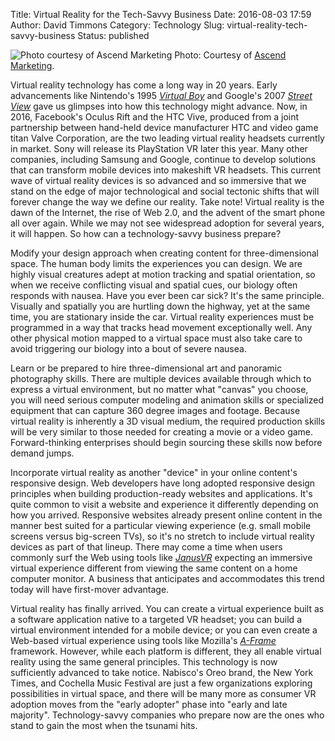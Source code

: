 Title: Virtual Reality for the Tech-Savvy Business
Date: 2016-08-03 17:59
Author: David Timmons
Category: Technology
Slug: virtual-reality-tech-savvy-business
Status: published

![Photo courtesy of Ascend Marketing][1]
<span class="img-caption">
  Photo: Courtesy of [Ascend Marketing][2].
</span>

Virtual reality technology has come a long way in 20 years. Early
advancements like Nintendo's 1995 *[Virtual Boy][3]* and Google's
2007 *[Street View][4]* gave us glimpses into how this technology
might advance. Now, in 2016, Facebook's Oculus Rift and the HTC Vive,
produced from a joint partnership between hand-held device manufacturer
HTC and video game titan Valve Corporation, are the two leading virtual
reality headsets currently in market. Sony will release its PlayStation
VR later this year. Many other companies, including Samsung and Google,
continue to develop solutions that can transform mobile devices into
makeshift VR headsets. This current wave of virtual reality devices is
so advanced and so immersive that we stand on the edge of major
technological and social tectonic shifts that will forever change the
way we define our reality. Take note! Virtual reality is the dawn of the
Internet, the rise of Web 2.0, and the advent of the smart phone all over
again. While we may not see widespread adoption for several years, it will
happen. So how can a technology-savvy business prepare?

Modify your design approach when creating content for three-dimensional
space. The human body limits the experiences you can design. We are
highly visual creatures adept at motion tracking and spatial
orientation, so when we receive conflicting visual and spatial cues, our
biology often responds with nausea. Have you ever been car sick? It's
the same principle. Visually and spatially you are hurtling down the
highway, yet at the same time, you are stationary inside the car.
Virtual reality experiences must be programmed in a way that tracks head
movement exceptionally well. Any other physical motion mapped to a
virtual space must also take care to avoid triggering our biology into a
bout of severe nausea.

Learn or be prepared to hire three-dimensional art and panoramic
photography skills. There are multiple devices available through which
to express a virtual environment, but no matter what "canvas" you
choose, you will need serious computer modeling and animation skills or
specialized equipment that can capture 360 degree images and footage.
Because virtual reality is inherently a 3D visual medium, the required
production skills will be very similar to those needed for creating a
movie or a video game. Forward-thinking enterprises should begin
sourcing these skills now before demand jumps.

Incorporate virtual reality as another "device" in your online content's
responsive design. Web developers have long adopted responsive design
principles when building production-ready websites and applications.
It's quite common to visit a website and experience it differently
depending on how you arrived. Responsive websites already present online
content in the manner best suited for a particular viewing experience
(e.g. small mobile screens versus big-screen TVs), so it's no stretch to
include virtual reality devices as part of that lineup. There may come a
time when users commonly surf the Web using tools like *[JanusVR][]*
expecting an immersive virtual experience different from viewing the same
content on a home computer monitor. A business that anticipates and
accommodates this trend today will have first-mover advantage.

Virtual reality has finally arrived. You can create a virtual experience
built as a software application native to a targeted VR headset; you can
build a virtual environment intended for a mobile device; or you can
even create a Web-based virtual experience using tools like Mozilla's
*[A-Frame][]* framework. However, while each platform
is different, they all enable virtual reality using the same general
principles. This technology is now sufficiently advanced to take notice.
Nabisco's Oreo brand, the New York Times, and Cochella Music Festival
are just a few organizations exploring possibilities in virtual space,
and there will be many more as consumer VR adoption moves from the
"early adopter" phase into "early and late majority". Technology-savvy
companies who prepare now are the ones who stand to gain the most when
the tsunami hits.


[1]: {filename}/images/2016/11/vr-tech-savvy-biz.jpg
  "Is virtual virtual reality just reality?"

[2]: http://thinking.ascend.marketing/3-virtual-reality-tips-for-the-tech-savvy-business
  "View this post on the Ascend Marketing blog."

[3]: http://www.fastcompany.com/3050016/unraveling-the-enigma-of-nintendos-virtual-boy-20-years-later
  "Visit www.fastcompany.com."

[4]: http://www.computerhistory.org/atchm/going-places-a-history-of-google-maps-with-street-view/
  "Visit www.computerhistory.org."

[A-Frame]: https://aframe.io/
  "Click here to visit the official A-Frame website."

[JanusVR]: http://www.janusvr.com/
  "Click here to visit the official JanusVR website."
